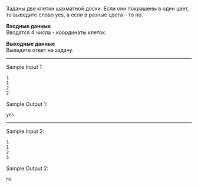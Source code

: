 Заданы две клетки шахматной доски. Если они покрашены в один цвет, то выведите слово yes, а если в разные цвета – то no.

**Входные данные**  
Вводятся 4 числа - координаты клеток.

**Выходные данные**  
Выведите ответ на задачу.
___
Sample Input 1:
```
1
1
2
2
```
Sample Output 1:
```
yes
```
___
Sample Input 2:
```
1
1
2
3
```
Sample Output 2:
```
no
```